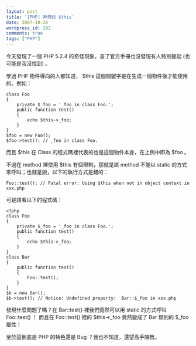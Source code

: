 ```yaml
---
layout: post
title: '[PHP] 神奇的 $this'
date: 2007-10-26
wordpress_id: 282
comments: true
tags: ["PHP"]
---
```


今天發現了一個 PHP 5.2.4 的奇怪現象，查了官方手冊也沒發現有人特別提起 (也可能是我沒找到) 。

<!--more-->

學過 PHP 物件導向的人都知道， $this 這個關鍵字是在生成一個物件後才能使用的。例如：

```
class Foo
{
    private $_foo = '_foo in class Foo.';
    public function test()
    {
        echo $this->_foo;
    }
}
$foo = new Foo();
$foo->test(); // _foo in class Foo.

```

而且 $this 在 Class 的程式碼裡代表的也是這個物件本身，在上例中即為 $foo 。

不過在 method 裡使用 $this 有個限制，那就是該 method 不能以 static 的方式來呼叫；也就是說，以下的執行方式是錯的：

```
Foo::test(); // Fatal error: Using $this when not in object context in xxx.php

```

可是請看以下的程式碼：

```
<?php
class Foo
{
    private $_foo = '_foo in class Foo.';
    public function test()
    {
        echo $this->_foo;
    }
}
class Bar
{
    public function test()
    {
        Foo::test();
    }
}
$b = new Bar();
$b->test(); // Notice: Undefined property:  Bar::$_foo in xxx.php

```

發現什麼問題了嗎？在 Bar::test() 裡我們竟然可以用 static 的方式呼叫 Foo::test() ！ 而且在 Foo::test() 裡的 $this->_foo 竟然變成了 Bar 類別的 $_foo 屬性！ 

至於這倒底是 PHP 的特色還是 Bug ？我也不知道，還望高手賜教。

